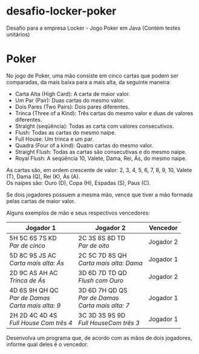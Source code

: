 # desafio-locker-poker
Desafio para a empresa Locker - Jogo Poker em Java (Contém testes unitários)

# Poker

No jogo de Poker, uma mão consiste em cinco cartas que podem ser comparadas, da mais baixa para a mais alta, da seguinte maneira: 

* Carta Alta (High Card): A carta de maior valor.
* Um Par (Pair): Duas cartas do mesmo valor.
* Dois Pares (Two Pairs): Dois pares diferentes. 
* Trinca (Three of a Kind): Três cartas do mesmo valor e duas de valores diferentes. 
* Straight (seqüência): Todas as carta com valores consecutivos. 
* Flush: Todas as cartas do mesmo naipe. 
* Full House: Um trinca e um par. 
* Quadra (Four of a kind): Quatro cartas do mesmo valor. 
* Straight Flush: Todas as cartas são consecutivas e do mesmo naipe. 
* Royal Flush: A seqüência 10, Valete, Dama, Rei, Ás, do mesmo naipe. 

As cartas são, em ordem crescente de valor: 2, 3, 4, 5, 6, 7, 8, 9, 10, Valete (T), Dama (Q), Rei (K), Ás (A). <br />
Os naipes são: Ouro (D), Copa (H), Espadas (S), Paus (C).

Se dois jogadores possuem a mesma mão, vence que tiver a mão formada pelas cartas de maior valor. 

Alguns exemplos de mão e seus respectivos vencedores: 

Jogador 1 | Jogador 2 | Vencedor 
------------- | ------------  | ------------
5H 5C 6S 7S KD <br />*Par de cinco* | 2C 3S 8S 8D TD <br />*Par de oito* | Jogador 2 
5D 8C 9S JS AC <br />*Carta mais alta: Ás* | 2C 5C 7D 8S QH <br />*Carta mais alta: Dama* | Jogador 1 
2D 9C AS AH AC <br />*Trinca de Ás* | 3D 6D 7D TD QD <br />*Flush com Ouro* | Jogador 2 
4D 6S 9H QH QC <br />*Par de Damas<br />Carta mais alta: 9* | 3D 6D 7H QD QS <br />*Par de Damas<br />Carta mais alta: 7* | Jogador 1 
2H 2D 4C 4D 4S <br />*Full House Com três 4* | 3C 3D 3S 9S 9D <br />*Full HouseCom três 3* | Jogador 1 

Desenvolva um programa que, de acordo com as mãos de dois jogadores, informe qual deles é o vencedor.
